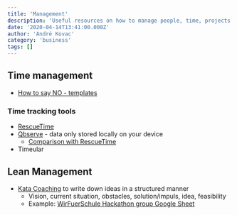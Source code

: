 ```yaml
---
title: 'Management'
description: 'Useful resources on how to manage people, time, projects etc.'
date: '2020-04-14T13:41:00.000Z'
author: 'André Kovac'
category: 'business'
tags: []
---
```


## Time management

- [How to say NO - templates](https://www.starterstory.com/how-to-say-no)

### Time tracking tools

- [RescueTime](https://www.rescuetime.com/)
- [Qbserve](https://qotoqot.com/qbserve/) - data only stored locally on your device
  - [Comparison with RescueTime](https://qotoqot.com/qbserve/compare/rescuetime-alternative/)
- Timeular

## Lean Management

- [Kata Coaching](https://www.management-circle.de/blog/kata-coaching-fuer-anfaenger/) to write down ideas in a structured manner
  - Vision, current situation, obstacles, solution/impuls, idea, feasibility
  - Example: [WirFuerSchule Hackathon group Google Sheet](https://docs.google.com/spreadsheets/d/1zYRn_9hyUx8Y8nE_Y4P0IWALFeUwgSUS9KbnL0GCmfo/edit#gid=0)
